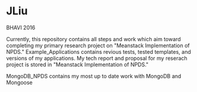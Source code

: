 # JLiu

BHAVI 2016 

Currently, this repository contains all steps and work which aim toward completing my primary research project on "Meanstack Implementation of NPDS." Example_Applications contains revious tests, tested templates, and versions of my applications. My tech report and proposal for my reserach project is stored in "Meanstack Implementation of NPDS." 

MongoDB_NPDS contains my most up to date work with MongoDB and Mongoose
